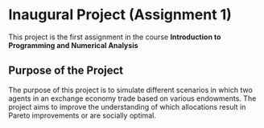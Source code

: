 # Inaugural Project (Assignment 1)

This project is the first assignment in the course **Introduction to Programming and Numerical Analysis**

## Purpose of the Project
The purpose of this project is to simulate different scenarios in which two agents in an exchange economy trade based on various endowments. The project aims to improve the understanding  of which allocations result in Pareto improvements or are socially optimal.
